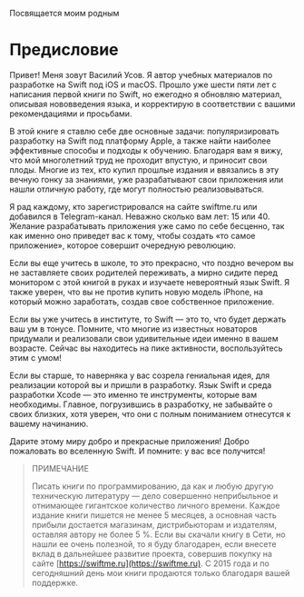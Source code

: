 Посвящается моим родным

# Предисловие

Привет! Меня зовут Василий Усов. Я автор учебных материалов по разработке на Swift под iOS и macOS. Прошло уже шести пяти лет с написания первой книги по Swift, но ежегодно я обновляю материал, описывая нововведения языка, и корректирую в соответствии с вашими рекомендациями и просьбами.

В этой книге я ставлю себе две основные задачи: популяризировать разработку на Swift под платформу Apple, а также найти наиболее эффективные способы и подходы к обучению. Благодаря вам я вижу, что мой многолетний труд не проходит впустую, и приносит свои плоды. Многие из тех, кто купил прошлые издания и ввязались в эту вечную гонку за знаниями, уже разрабатывают свои приложения или нашли отличную работу, где могут полностью реализовываться.

Я рад каждому, кто зарегистрировался на сайте swiftme.ru или добавился в Telegram-канал. Неважно сколько вам лет: 15 или 40. Желание разрабатывать приложения уже само по себе бесценно, так как именно оно приведет вас к тому, чтобы создать «то самое приложение», которое совершит очередную революцию.

Если вы еще учитесь в школе, то это прекрасно, что поздно вечером вы не заставляете своих родителей переживать, а мирно сидите перед монитором с этой книгой в руках и изучаете невероятный язык Swift. Я также уверен, что вы не против купить новую модель iPhone, на который можно заработать, создав свое собственное приложение.

Если вы уже учитесь в институте, то Swift — это то, что будет держать ваш ум в тонусе. Помните, что многие из известных новаторов придумали и реализовали свои удивительные идеи именно в вашем возрасте. Сейчас вы находитесь на пике активности, воспользуйтесь этим с умом!

Если вы старше, то наверняка у вас созрела гениальная идея, для реализации которой вы и пришли в разработку. Язык Swift и среда разработки Xcode — это именно те инструменты, которые вам необходимы. Главное, погрузившись в разработку, не забывайте о своих близких, хотя уверен, что они с полным пониманием отнесутся к вашему начинанию.

Дарите этому миру добро и прекрасные приложения! Добро пожаловать во вселенную Swift. И помните: у вас все получится!

> ПРИМЕЧАНИЕ
> 
> Писать книги по программированию, да как и любую другую техническую литературу — дело совершенно неприбыльное и отнимающее  гигантское количество личного времени. Каждое издание книги пишется не менее 5 месяцев, а основная часть прибыли достается магазинам, дистрибьюторам и издателям, оставляя автору не более 5 %.
> Если вы скачали книгу в Сети, но нашли ее очень полезной, то я буду благодарен, если внесете вклад в дальнейшее развитие проекта, совершив покупку на сайте [https://swiftme.ru](https://swiftme.ru). С 2015 года и по сегодняшний день мои книги продаются только благодаря вашей поддержке.